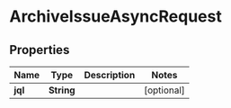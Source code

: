 

# ArchiveIssueAsyncRequest


## Properties

| Name | Type | Description | Notes |
|------------ | ------------- | ------------- | -------------|
|**jql** | **String** |  |  [optional] |



